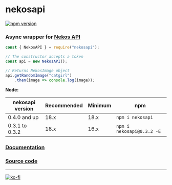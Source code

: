 # nekosapi
[![npm version](https://badge.fury.io/js/nekosapi.svg)](https://badge.fury.io/js/nekosapi)

### Async wrapper for [Nekos API](https://nekos.nekidev.com/)

```js
const { NekosAPI } = require("nekosapi");

// The constructor accepts a token
const api = new NekosAPI();

// Returns NekosImage object
api.getRandomImage("catgirl")
    .then(image => console.log(image));
```
**Node:**

| nekosapi version | Recommended | Minimum | npm                       |
|------------------| ----------- |---------|---------------------------|
| 0.4.0 and up     | 18.x        | 18.x    | `npm i nekosapi`          |
| 0.3.1 to 0.3.2   | 18.x        | 16.x    | `npm i nekosapi@0.3.2 -E` |


### [Documentation](https://nekosapi.com/docs/libraries/javascript)

### [Source code](https://github.com/cataclym/nekosapi)

---

[![ko-fi](https://ko-fi.com/img/githubbutton_sm.svg)](https://ko-fi.com/C0C3IJV8A)
